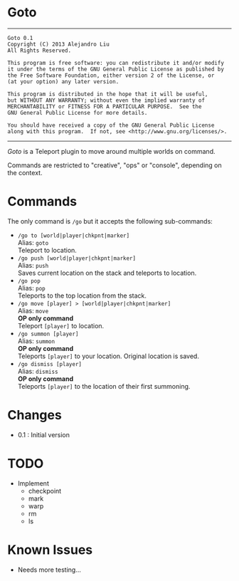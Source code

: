 # Goto

* * *

    Goto 0.1
    Copyright (C) 2013 Alejandro Liu  
    All Rights Reserved.

    This program is free software: you can redistribute it and/or modify
    it under the terms of the GNU General Public License as published by
    the Free Software Foundation, either version 2 of the License, or
    (at your option) any later version.

    This program is distributed in the hope that it will be useful,
    but WITHOUT ANY WARRANTY; without even the implied warranty of
    MERCHANTABILITY or FITNESS FOR A PARTICULAR PURPOSE.  See the
    GNU General Public License for more details.

    You should have received a copy of the GNU General Public License
    along with this program.  If not, see <http://www.gnu.org/licenses/>.

* * *

*Goto* is a Teleport plugin to move around multiple worlds on command.

Commands are restricted to "creative", "ops" or "console", depending
on the context.

# Commands

The only command is `/go` but it accepts the following sub-commands:

- `/go to [world|player|chkpnt|marker]`  
  Alias: `goto`  
  Teleport to location.
- `/go push [world|player|chkpnt|marker]`  
  Alias: `push`  
  Saves current location on the stack and teleports to location.
- `/go pop`  
  Alias: `pop`  
  Teleports to the top location from the stack.
- `/go move [player] > [world|player|chkpnt|marker]`  
  Alias: `move`  
  **OP only command**  
  Teleport `[player]` to location.
- `/go summon [player]`  
  Alias: `summon`  
  **OP only command**  
  Teleports `[player]` to your location.  Original location is saved.
- `/go dismiss [player]`  
  Alias: `dismiss`  
  **OP only command**  
  Teleports `[player]` to the location of their first summoning.

# Changes

* 0.1 : Initial version

# TODO

- Implement
  - checkpoint
  - mark
  - warp
  - rm
  - ls

# Known Issues

- Needs more testing...


